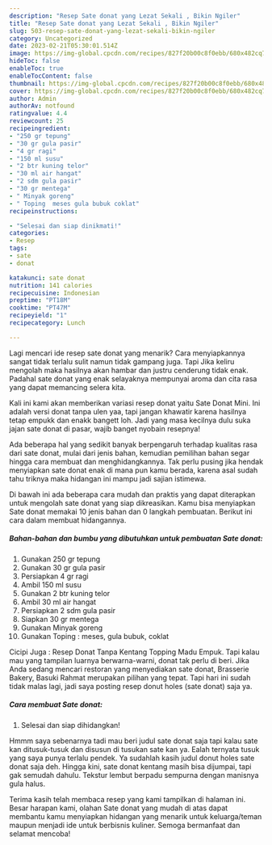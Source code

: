 ```yaml
---
description: "Resep Sate donat yang Lezat Sekali , Bikin Ngiler"
title: "Resep Sate donat yang Lezat Sekali , Bikin Ngiler"
slug: 503-resep-sate-donat-yang-lezat-sekali-bikin-ngiler
category: Uncategorized
date: 2023-02-21T05:30:01.514Z
image: https://img-global.cpcdn.com/recipes/827f20b00c8f0ebb/680x482cq70/sate-donat-foto-resep-utama.jpg
hideToc: false
enableToc: true
enableTocContent: false
thumbnail: https://img-global.cpcdn.com/recipes/827f20b00c8f0ebb/680x482cq70/sate-donat-foto-resep-utama.jpg
cover: https://img-global.cpcdn.com/recipes/827f20b00c8f0ebb/680x482cq70/sate-donat-foto-resep-utama.jpg
author: Admin
authorAv: notfound
ratingvalue: 4.4
reviewcount: 25
recipeingredient:
- "250 gr tepung"
- "30 gr gula pasir"
- "4 gr ragi"
- "150 ml susu"
- "2 btr kuning telor"
- "30 ml air hangat"
- "2 sdm gula pasir"
- "30 gr mentega"
- " Minyak goreng"
- " Toping  meses gula bubuk coklat"
recipeinstructions:

- "Selesai dan siap dinikmati!"
categories:
- Resep
tags:
- sate
- donat

katakunci: sate donat 
nutrition: 141 calories
recipecuisine: Indonesian
preptime: "PT18M"
cooktime: "PT47M"
recipeyield: "1"
recipecategory: Lunch

---
```



Lagi mencari ide resep sate donat yang menarik? Cara menyiapkannya sangat tidak terlalu sulit namun tidak gampang juga. Tapi Jika keliru mengolah maka hasilnya akan hambar dan justru cenderung tidak enak. Padahal sate donat yang enak selayaknya mempunyai aroma dan cita rasa yang dapat memancing selera kita.


Kali ini kami akan memberikan variasi resep donat yaitu Sate Donat Mini. Ini adalah versi donat tanpa ulen yaa, tapi jangan khawatir karena hasilnya tetap empukk dan enakk bangett loh. Jadi yang masa kecilnya dulu suka jajan sate donat di pasar, wajib banget nyobain resepnya!

Ada beberapa hal yang sedikit banyak berpengaruh terhadap kualitas rasa dari sate donat, mulai dari jenis bahan, kemudian pemilihan bahan segar hingga cara membuat dan menghidangkannya. Tak perlu pusing jika hendak menyiapkan sate donat enak di mana pun kamu berada, karena asal sudah tahu triknya maka hidangan ini mampu jadi sajian istimewa.


Di bawah ini ada beberapa cara mudah dan praktis yang dapat diterapkan untuk mengolah sate donat yang siap dikreasikan. Kamu bisa menyiapkan Sate donat memakai 10 jenis bahan dan 0 langkah pembuatan. Berikut ini cara dalam membuat hidangannya.

<!--inarticleads1-->

##### Bahan-bahan dan bumbu yang dibutuhkan untuk pembuatan Sate donat:

1. Gunakan 250 gr tepung
1. Gunakan 30 gr gula pasir
1. Persiapkan 4 gr ragi
1. Ambil 150 ml susu
1. Gunakan 2 btr kuning telor
1. Ambil 30 ml air hangat
1. Persiapkan 2 sdm gula pasir
1. Siapkan 30 gr mentega
1. Gunakan  Minyak goreng
1. Gunakan  Toping : meses, gula bubuk, coklat


Cicipi Juga : Resep Donat Tanpa Kentang Topping Madu Empuk. Tapi kalau mau yang tampilan luarnya berwarna-warni, donat tak perlu di beri. Jika Anda sedang mencari restoran yang menyediakan sate donat, Brasserie Bakery, Basuki Rahmat merupakan pilihan yang tepat. Tapi hari ini sudah tidak malas lagi, jadi saya posting resep donut holes (sate donat) saja ya. 

<!--inarticleads2-->

##### Cara membuat Sate donat:


1. Selesai dan siap dihidangkan!

Hmmm saya sebenarnya tadi mau beri judul sate donat saja tapi kalau sate kan ditusuk-tusuk dan disusun di tusukan sate kan ya. Ealah ternyata tusuk yang saya punya terlalu pendek. Ya sudahlah kasih judul donut holes sate donat saja deh. Hingga kini, sate donat kentang masih bisa dijumpai, tapi gak semudah dahulu. Tekstur lembut berpadu sempurna dengan manisnya gula halus. 

Terima kasih telah membaca resep yang kami tampilkan di halaman ini. Besar harapan kami, olahan Sate donat yang mudah di atas dapat membantu kamu menyiapkan hidangan yang menarik untuk keluarga/teman maupun menjadi ide untuk berbisnis kuliner. Semoga bermanfaat dan selamat mencoba!
